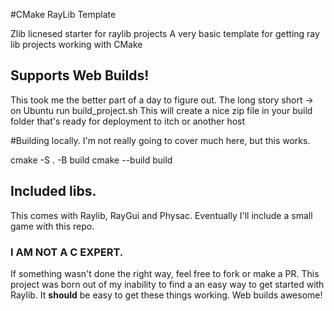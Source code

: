 #CMake RayLib Template 

Zlib licnesed starter for raylib projects 
A very basic template for getting ray lib projects working with CMake
## Supports Web Builds!

This took me the better part of a day to figure out. 
The long story short -> on Ubuntu run build_project.sh
This will create a nice zip file in your build folder that's ready for deployment to itch or another host

#Building locally. 
I'm not really going to cover much here, but this works. 

cmake -S . -B build
cmake --build build

## Included libs. 
This comes with Raylib, RayGui and Physac. 
Eventually I'll include a small game with this repo.

### I AM NOT A C EXPERT.
If something wasn't done the right way, feel free to fork or make a PR. 
This project was born out of my inability to find a an easy way to get started with Raylib. It **should** be easy to get these things working. Web builds awesome!

